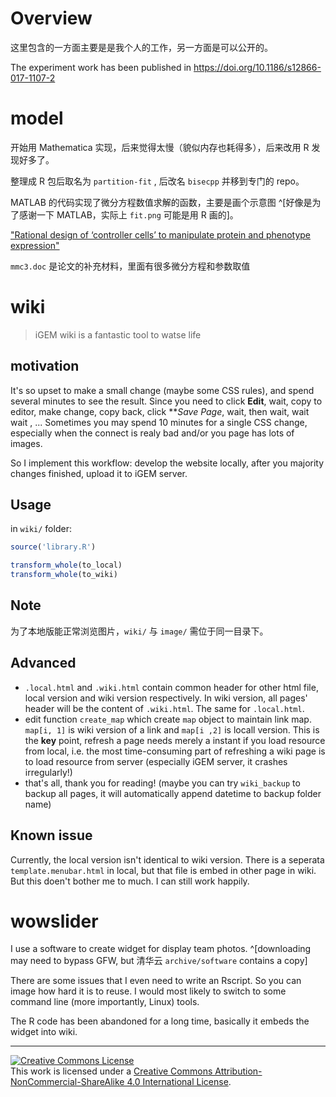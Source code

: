 
# Overview

这里包含的一方面主要是是我个人的工作，另一方面是可以公开的。


The experiment work has been published in https://doi.org/10.1186/s12866-017-1107-2



# model


开始用 Mathematica 实现，后来觉得太慢（貌似内存也耗得多），后来改用 R 发现好多了。

整理成 R 包后取名为 `partition-fit` , 后改名 `bisecpp` 并移到专门的 repo。

MATLAB 的代码实现了微分方程数值求解的函数，主要是画个示意图 ^[好像是为了感谢一下 MATLAB，实际上 `fit.png` 可能是用 R 画的]。

["Rational design of ‘controller cells’ to manipulate protein and phenotype expression"](http://dx.doi.org/10.1016/j.ymben.2015.04.001)

`mmc3.doc` 是论文的补充材料，里面有很多微分方程和参数取值



# wiki

> iGEM wiki is a fantastic tool to watse life

## motivation

It's so upset to make a small change (maybe some CSS rules), and spend several minutes to see the result. Since you need to click **Edit**, wait, copy to editor, make change, copy back, click ***Save Page*, wait, then wait, wait wait , ... Sometimes you may spend 10 minutes for a single CSS change, especially when the connect is realy bad and/or you page has lots of images.

So I implement this workflow: develop the website locally, after you majority changes finished, upload it to iGEM server.

## Usage

in `wiki/` folder:

```r
source('library.R')

transform_whole(to_local)
transform_whole(to_wiki)
```

## Note

为了本地版能正常浏览图片，`wiki/` 与 `image/` 需位于同一目录下。

## Advanced

- `.local.html` and `.wiki.html` contain common header for other html file, local version and wiki version respectively. In wiki version, all pages' header will be the content of `.wiki.html`. The same for `.local.html`.
- edit function `create_map` which create `map` object to maintain link map. `map[i, 1]` is wiki version of a link and `map[i ,2]` is locall version. This is the **key** point, refresh a page needs merely a instant if you load resource from local, i.e. the most time-consuming part of refreshing a wiki page is to load resource from server (especially iGEM server, it crashes irregularly!)
- that's all, thank you for reading! (maybe you can try `wiki_backup` to backup all pages, it will automatically append datetime to backup folder name)
    
    
## Known issue

Currently, the local version isn't identical to wiki version. There is a seperata `template.menubar.html` in local, but that file is embed in other page in wiki. But this doen't bother me to much. I can still work happily.



# wowslider

I use a software to create widget for display team photos. ^[downloading may need to bypass GFW, but 清华云 `archive/software` contains a copy]

There are some issues that I even need to write an Rscript. So you can image how hard it is to reuse. I would most likely to switch to some command line (more importantly, Linux) tools.

The R code has been abandoned for a long time, basically it embeds the widget into wiki.





------------------

[![Creative Commons License](https://i.creativecommons.org/l/by-nc-sa/4.0/88x31.png)](http://creativecommons.org/licenses/by-nc-sa/4.0/)  
This work is licensed under a [Creative Commons Attribution-NonCommercial-ShareAlike 4.0 International License](http://creativecommons.org/licenses/by-nc-sa/4.0/).

